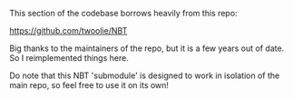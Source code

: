 This section of the codebase borrows heavily from this repo:

https://github.com/twoolie/NBT

Big thanks to the maintainers of the repo, but it is a few years out of date. So I reimplemented things here. 

Do note that this NBT 'submodule' is designed to work in isolation of the main repo, so feel free to use it on its own!